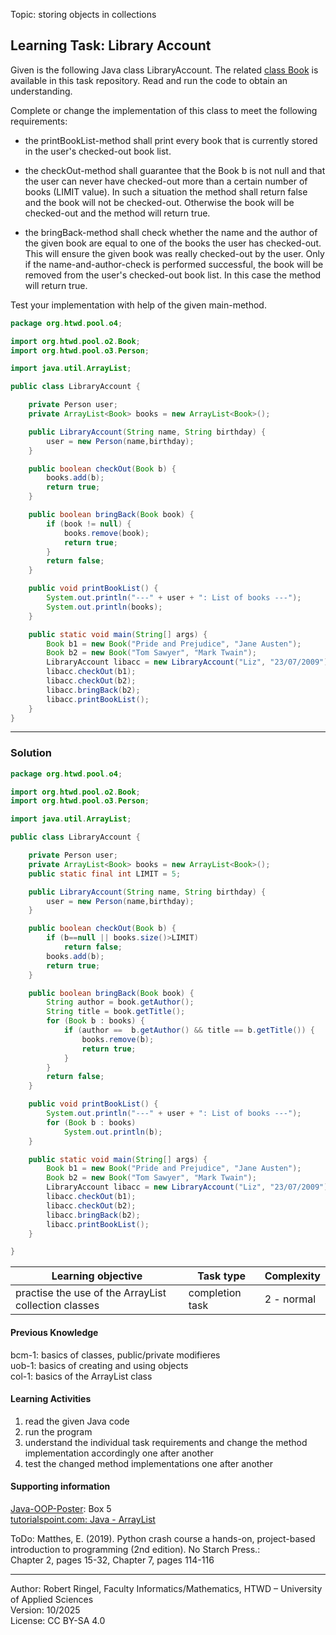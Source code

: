 Topic: storing objects in collections

## Learning Task: Library Account

Given is the following Java class LibraryAccount. The related [class Book](../02_ExtensionInterface/Book.java) is available in this task repository.  Read and run the code to obtain an understanding.  

Complete or change the implementation of this class to meet the following requirements:  

- the printBookList-method shall print every book that is currently stored in the user's checked-out book list.  

- the checkOut-method shall guarantee that the Book b is not null and that the user can never have checked-out more than a certain number of books (LIMIT value). In such a situation the method shall return false and the book will not be checked-out. Otherwise the book will be checked-out and the method will return true.  

- the bringBack-method shall check whether the name and the author of the given book are equal to one of the books the user has checked-out. This will ensure the given book was really checked-out by the user. Only if the name-and-author-check is performed successful, the book will be removed from the user's checked-out book list. In this case the method will return true.  

Test your implementation with help of the given main-method.

``` java
package org.htwd.pool.o4;

import org.htwd.pool.o2.Book;
import org.htwd.pool.o3.Person;

import java.util.ArrayList;

public class LibraryAccount {

    private Person user;
    private ArrayList<Book> books = new ArrayList<Book>();

    public LibraryAccount(String name, String birthday) {
        user = new Person(name,birthday);
    }

    public boolean checkOut(Book b) {
        books.add(b);
        return true;
    }

    public boolean bringBack(Book book) {
        if (book != null) {
            books.remove(book);
            return true;
        }
        return false;
    }

    public void printBookList() {
        System.out.println("---" + user + ": List of books ---");
        System.out.println(books);
    }

    public static void main(String[] args) {
        Book b1 = new Book("Pride and Prejudice", "Jane Austen");
        Book b2 = new Book("Tom Sawyer", "Mark Twain");
        LibraryAccount libacc = new LibraryAccount("Liz", "23/07/2009");
        libacc.checkOut(b1);
        libacc.checkOut(b2);
        libacc.bringBack(b2);
        libacc.printBookList();
    }
}

```

---------------------------------------

### Solution

``` java
package org.htwd.pool.o4;

import org.htwd.pool.o2.Book;
import org.htwd.pool.o3.Person;

import java.util.ArrayList;

public class LibraryAccount {

    private Person user;
    private ArrayList<Book> books = new ArrayList<Book>();
    public static final int LIMIT = 5;

    public LibraryAccount(String name, String birthday) {
        user = new Person(name,birthday);
    }

    public boolean checkOut(Book b) {
        if (b==null || books.size()>LIMIT)
            return false;
        books.add(b);
        return true;
    }

    public boolean bringBack(Book book) {
        String author = book.getAuthor();
        String title = book.getTitle();
        for (Book b : books) {
            if (author ==  b.getAuthor() && title == b.getTitle()) {
                books.remove(b);
                return true;
            }
        }
        return false;
    }

    public void printBookList() {
        System.out.println("---" + user + ": List of books ---");
        for (Book b : books)
            System.out.println(b);
    }

    public static void main(String[] args) {
        Book b1 = new Book("Pride and Prejudice", "Jane Austen");
        Book b2 = new Book("Tom Sawyer", "Mark Twain");
        LibraryAccount libacc = new LibraryAccount("Liz", "23/07/2009");
        libacc.checkOut(b1);
        libacc.checkOut(b2);
        libacc.bringBack(b2);
        libacc.printBookList();
    }

}
```

| **Learning objective**                           | **Task type**   | **Complexity** |
| ------------------------------------------------ | --------------- | -------------- |
| practise the use of the ArrayList collection classes | completion task | 2 - normal | 

#### Previous Knowledge

bcm-1: basics of classes, public/private modifieres  
uob-1: basics of creating and using objects  
col-1: basics of the ArrayList class

#### Learning Activities

1) read the given Java code
2) run the program
3) understand the individual task requirements and change the method implementation accordingly one after another
4) test the changed method implementations one after another

#### Supporting information

[Java-OOP-Poster](../JavaPosterOOP_engl.pdf): Box 5  
[tutorialspoint.com: Java - ArrayList](https://www.tutorialspoint.com/java/util/java_util_arraylist.htm)  

ToDo: Matthes, E. (2019). Python crash course a hands-on, project-based introduction to programming (2nd edition). No Starch Press.:  
Chapter 2, pages 15-32, Chapter 7, pages 114-116  

---------------------------------------
Author: Robert Ringel, Faculty Informatics/Mathematics, HTWD – University of Applied Sciences  
Version: 10/2025            
License: CC BY-SA 4.0
